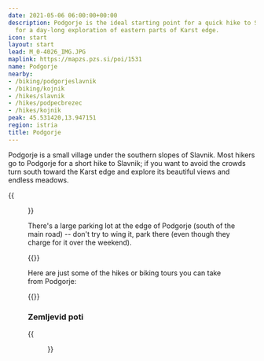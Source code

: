 ```yaml
---
date: 2021-05-06 06:00:00+00:00
description: Podgorje is the ideal starting point for a quick hike to Slavnik, or
  for a day-long exploration of eastern parts of Karst edge.
icon: start
layout: start
lead: M_0-4026_IMG.JPG
maplink: https://mapzs.pzs.si/poi/1531
name: Podgorje
nearby:
- /biking/podgorjeslavnik
- /biking/kojnik
- /hikes/slavnik
- /hikes/podpecbrezec
- /hikes/kojnik
peak: 45.531420,13.947151
region: istria
title: Podgorje
---
```

Podgorje is a small village under the southern slopes of Slavnik. Most hikers go to Podgorje for a short hike to Slavnik; if you want to avoid the crowds turn south toward the Karst edge and explore its beautiful views and endless meadows.

{{<figure src="M_0-4026_IMG.JPG" caption="Podgorje from Kojnik">}} 

There's a large parking lot at the edge of Podgorje (south of the main road) -- don't try to wing it, park there (even though they charge for it over the weekend).

{{<start-details>}}

Here are just some of the hikes or biking tours you can take from Podgorje:

{{<start-hike-list>}}

### Zemljevid poti

{{<figure src="M_0-4055_IMG.JPG" caption="Zemljevid poti v okolici Podgorja">}}

